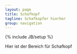 ```yaml
---
layout: page
title: Schafkopf
tagline: Schafkopfer hierher
group: navigation
---
```

{% include JB/setup %}

Hier ist der Bereich für Schafkopf